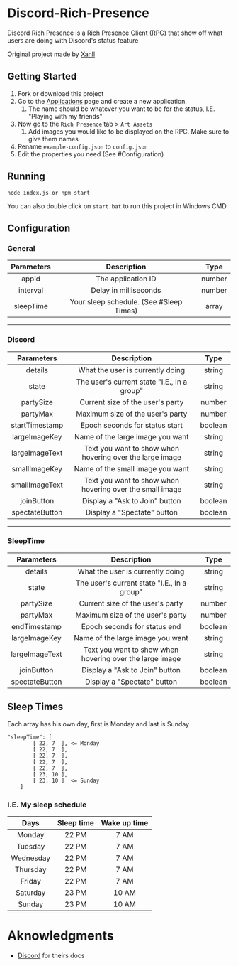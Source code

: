# Discord-Rich-Presence

Discord Rich Presence is a Rich Presence Client (RPC) that show off what users are doing with Discord's status feature

Original project made by [Xanll](https://github.com/Xanll)

## Getting Started

1. Fork or download this project
2. Go to the [Applications](https://discordapp.com/developers/applications/) page and create a new application. 
   1. The name should be whatever you want to be for the status, I.E. "Playing with my friends"
3. Now go to the `Rich Presence` tab > `Art Assets`
   1. Add images you would like to be displayed on the RPC. Make sure to give them names
4. Rename `example-config.json` to `config.json`
5. Edit the properties you need (See #Configuration)

## Running

```
node index.js or npm start
```

You can also double click on `start.bat` to run this project in Windows CMD

## Configuration

### General

| Parameters | Description | Type |
| :------: | :------: | :-------: |
| appid | The application ID | number |
| interval | Delay in milliseconds | number |
| sleepTime | Your sleep schedule. (See #Sleep Times) | array |

----

### Discord

| Parameters | Description | Type |
| :------: | :------: | :-------: |
| details | What the user is currently doing | string |
| state | The user's current state "I.E., In a group" | string |
| partySize | Current size of the user's party | number |
| partyMax | Maximum size of the user's party | number |
| startTimestamp | Epoch seconds for status start | boolean |
| largeImageKey | Name of the large image you want | string |
| largeImageText | Text you want to show when hovering over the large image | string |
| smallImageKey |  Name of the small image you want | string |
| smallImageText | Text you want to show when hovering over the small image | string |
| joinButton | Display a "Ask to Join" button | boolean |
| spectateButton | Display a "Spectate" button | boolean |

----

### SleepTime

| Parameters | Description | Type |
| :------: | :------: | :-------: |
| details | What the user is currently doing | string |
| state | The user's current state "I.E., In a group" | string |
| partySize | Current size of the user's party | number |
| partyMax | Maximum size of the user's party | number |
| endTimestamp | Epoch seconds for status end | boolean |
| largeImageKey | Name of the large image you want | string |
| largeImageText | Text you want to show when hovering over the large image | string |
| joinButton | Display a "Ask to Join" button | boolean |
| spectateButton | Display a "Spectate" button | boolean |

## Sleep Times

Each array has his own day, first is Monday and last is Sunday

```
"sleepTime": [
        [ 22, 7  ], <= Monday
        [ 22, 7  ],
        [ 22, 7  ],
        [ 22, 7  ],
        [ 22, 7  ],
        [ 23, 10 ],
        [ 23, 10 ]  <= Sunday
    ]
```

### I.E. My sleep schedule

| Days | Sleep time | Wake up time | 
| :----: | :----: | :----: |
| Monday | 22 PM | 7 AM |
| Tuesday | 22 PM | 7 AM |
| Wednesday | 22 PM | 7 AM |
| Thursday | 22 PM | 7 AM |
| Friday | 22 PM | 7 AM |
| Saturday | 23 PM | 10 AM |
| Sunday | 23 PM | 10 AM |

# Aknowledgments

- [Discord](https://discord.com/developers/docs/rich-presence/how-to) for theirs docs
